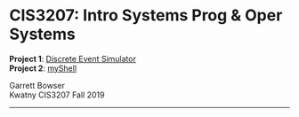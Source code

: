 #  CIS3207: Intro Systems Prog & Oper Systems

**Project 1**: [Discrete Event Simulator](https://github.com/tuh37046/CIS3207/tree/master/P1_Discrete_Event_Simulator)
<br>
**Project 2**: [myShell](https://github.com/tuh37046/CIS3207/tree/master/P2_myShell) 


Garrett Bowser <br>
Kwatny CIS3207 Fall 2019
************************
